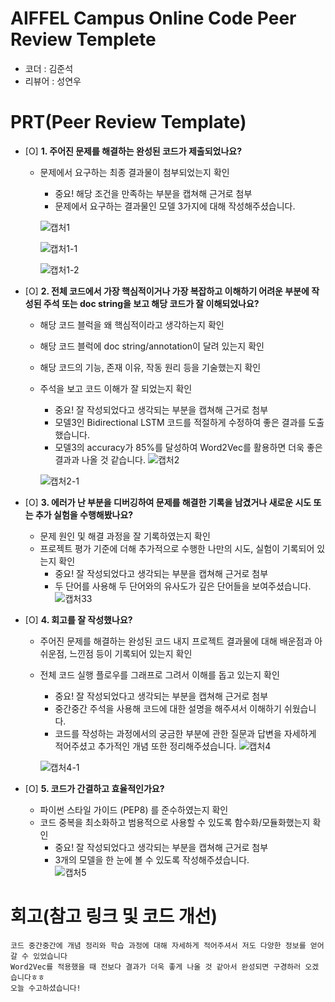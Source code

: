 # AIFFEL Campus Online Code Peer Review Templete
- 코더 : 김준석
- 리뷰어 : 성연우


# PRT(Peer Review Template)
- [O]  **1. 주어진 문제를 해결하는 완성된 코드가 제출되었나요?**
    - 문제에서 요구하는 최종 결과물이 첨부되었는지 확인
        - 중요! 해당 조건을 만족하는 부분을 캡쳐해 근거로 첨부
        - 문제에서 요구하는 결과물인 모델 3가지에 대해 작성해주셨습니다.  
          
         ![캡처1](https://github.com/user-attachments/assets/70177bf6-1c65-49ed-ae32-9709c41af981)

        ![캡처1-1](https://github.com/user-attachments/assets/7b12e4a4-1247-4109-b711-bd306c8bd0ec)

        ![캡처1-2](https://github.com/user-attachments/assets/940ff752-6fc1-4be2-8aa3-e91e359915fd)


    
- [O]  **2. 전체 코드에서 가장 핵심적이거나 가장 복잡하고 이해하기 어려운 부분에 작성된 
주석 또는 doc string을 보고 해당 코드가 잘 이해되었나요?**
    - 해당 코드 블럭을 왜 핵심적이라고 생각하는지 확인
    - 해당 코드 블럭에 doc string/annotation이 달려 있는지 확인
    - 해당 코드의 기능, 존재 이유, 작동 원리 등을 기술했는지 확인
    - 주석을 보고 코드 이해가 잘 되었는지 확인
        - 중요! 잘 작성되었다고 생각되는 부분을 캡쳐해 근거로 첨부
        - 모델3인 Bidirectional LSTM 코드를 적절하게 수정하여 좋은 결과를 도출했습니다.
        - 모델3의 accuracy가 85%를 달성하여 Word2Vec를 활용하면 더욱 좋은 결과과 나올 것 같습니다.
        ![캡처2](https://github.com/user-attachments/assets/937cc3df-dafe-4efc-bbad-f4090f5b34b3)

        ![캡처2-1](https://github.com/user-attachments/assets/7edbf6f2-3a81-4560-990e-13213c2086ba)


        
- [O]  **3. 에러가 난 부분을 디버깅하여 문제를 해결한 기록을 남겼거나
새로운 시도 또는 추가 실험을 수행해봤나요?**
    - 문제 원인 및 해결 과정을 잘 기록하였는지 확인
    - 프로젝트 평가 기준에 더해 추가적으로 수행한 나만의 시도, 
    실험이 기록되어 있는지 확인
        - 중요! 잘 작성되었다고 생각되는 부분을 캡쳐해 근거로 첨부
        - 두 단어를 사용해 두 단어와의 유사도가 깊은 단어들을 보여주셨습니다.
        ![캡처33](https://github.com/user-attachments/assets/176f8c1b-664c-475f-8cc6-9949c2ef0d6e)

        
- [O]  **4. 회고를 잘 작성했나요?**
    - 주어진 문제를 해결하는 완성된 코드 내지 프로젝트 결과물에 대해
    배운점과 아쉬운점, 느낀점 등이 기록되어 있는지 확인
    - 전체 코드 실행 플로우를 그래프로 그려서 이해를 돕고 있는지 확인
        - 중요! 잘 작성되었다고 생각되는 부분을 캡쳐해 근거로 첨부
        - 중간중간 주석을 사용해 코드에 대한 설명을 해주셔서 이해하기 쉬웠습니다.
        - 코드를 작성하는 과정에서의 궁금한 부분에 관한 질문과 답변을 자세하게 적어주셨고 추가적인 개념 또한 정리해주셨습니다.
        ![캡처4](https://github.com/user-attachments/assets/9c208d53-43bb-456d-9e86-390fbc7e24f3)

        ![캡처4-1](https://github.com/user-attachments/assets/db0990d6-46e6-42aa-9e3e-a43b974fece1)


        
- [O]  **5. 코드가 간결하고 효율적인가요?**
    - 파이썬 스타일 가이드 (PEP8) 를 준수하였는지 확인
    - 코드 중복을 최소화하고 범용적으로 사용할 수 있도록 함수화/모듈화했는지 확인
        - 중요! 잘 작성되었다고 생각되는 부분을 캡쳐해 근거로 첨부
        - 3개의 모델을 한 눈에 볼 수 있도록 작성해주셨습니다.  
      ![캡처5](https://github.com/user-attachments/assets/655e9dba-461f-49e8-8527-6e13dde9b716)



# 회고(참고 링크 및 코드 개선)
```
코드 중간중간에 개념 정리와 학습 과정에 대해 자세하게 적어주셔서 저도 다양한 정보를 얻어갈 수 있었습니다
Word2Vec를 적용했을 때 전보다 결과가 더욱 좋게 나올 것 같아서 완성되면 구경하러 오겠습니다ㅎㅎ
오늘 수고하셨습니다!
```
